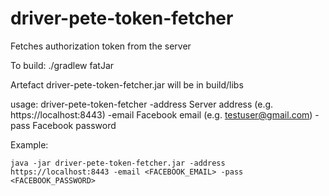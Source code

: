 # driver-pete-token-fetcher
Fetches authorization token from the server

To build:
./gradlew fatJar

Artefact driver-pete-token-fetcher.jar will be in build/libs

usage: driver-pete-token-fetcher
 -address <arg>   Server address (e.g. https://localhost:8443)
 -email <arg>     Facebook email (e.g. testuser@gmail.com)
 -pass <arg>      Facebook password

Example:

```java -jar driver-pete-token-fetcher.jar -address https://localhost:8443 -email <FACEBOOK_EMAIL> -pass <FACEBOOK_PASSWORD>```
